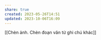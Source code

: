 ```yaml
---
share: true
created: 2023-05-26T14:51
updated: 2023-10-06T16:09
---
```

[[Chèn ảnh. Chèn đoạn văn từ ghi chú khác]]
